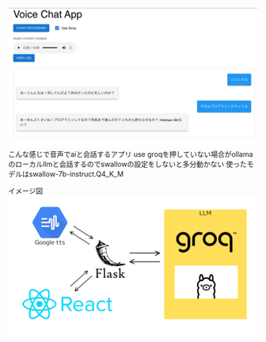 ![](pic.png)
こんな感じで音声でaiと会話するアプリ
use groqを押していない場合がollamaのローカルllmと会話するのでswallowの設定をしないと多分動かない
使ったモデルはswallow-7b-instruct.Q4_K_M

イメージ図
![](LLM.png)
